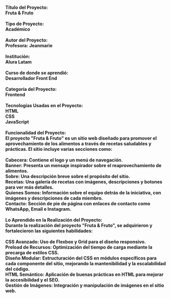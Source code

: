 
<strong>Título del Proyecto:<strong> <br/>
Fruta & Fruto<br/>
<br/>
<b>Tipo de Proyecto:<b><br/>
Académico<br/>
<br/>
<strong>Autor del Proyecto:<strong><br/>
Profesora: Jeanmarie <br/>
<br/>
<strong>Institución:<strong><br/>
Alura Latam<br/>
<br/>
<strong>Curso de donde se aprendió:<strong><br/>
Desarrollador Front End <br/>
<br/>
<strong>Categoría del Proyecto:<strong><br/>
Frontend<br/>
<br/>
<strong>Tecnologías Usadas en el Proyecto:<strong><br/>
HTML <br/>
CSS <br/>
JavaScript <br/>
<br/>
<strong>Funcionalidad del Proyecto:<strong><br/>
El proyecto "Fruta & Fruto" es un sitio web diseñado para promover el aprovechamiento de los alimentos a través de recetas saludables y prácticas. El sitio incluye varias secciones como:<br/>
<br/>
Cabecera: Contiene el logo y un menú de navegación.<br/>
Banner: Presenta un mensaje inspirador sobre el reaprovechamiento de alimentos.<br/>
Sobre: Una descripción breve sobre el propósito del sitio.<br/>
Recetas: Una galería de recetas con imágenes, descripciones y botones para ver más detalles.<br/>
Quienes Somos: Información sobre el equipo detrás de la iniciativa, con imágenes y descripciones de cada miembro.<br/>
Contacto: Sección de pie de página con enlaces de contacto como WhatsApp, Email e Instagram.<br/>
<br/>
<strong>Lo Aprendido en la Realización del Proyecto:<strong><br/>
Durante la realización del proyecto "Fruta & Fruto", se adquirieron y fortalecieron las siguientes habilidades:<br/>
<br/>
CSS Avanzado: Uso de Flexbox y Grid para el diseño responsivo.<br/>
Preload de Recursos: Optimización del tiempo de carga mediante la precarga de estilos CSS.<br/>
Diseño Modular: Estructuración del CSS en módulos específicos para cada componente del sitio, mejorando la mantenibilidad y la escalabilidad del código.<br/>
HTML Semántico: Aplicación de buenas prácticas en HTML para mejorar la accesibilidad y el SEO.<br/>
Gestión de Imágenes: Integración y manipulación de imágenes en el sitio web.<br/>
